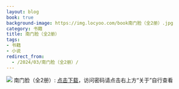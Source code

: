 ```yaml
---
layout: blog
book: true
background-image: https://img.locyoo.com/book南门脸（全2册）.jpg
category: 书籍
title: 南门脸（全2册）
tags:
- 书籍
- 小说
redirect_from:
  - /2024/03/南门脸（全2册）/
---
```

![](https://img.locyoo.com/book南门脸（全2册）.jpg)
南门脸（全2册）: <a name = "ref1" href="https://url18.ctfile.com/f/50983618-1055288377-354385?p=3619">点击下载</a>，访问密码请点击右上方“关于”自行查看